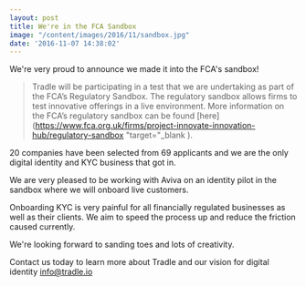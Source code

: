 ```yaml
---
layout: post
title: We're in the FCA Sandbox
image: "/content/images/2016/11/sandbox.jpg"
date: '2016-11-07 14:38:02'
---
```


We're very proud to announce we made it into the FCA's sandbox!

> Tradle will be participating in a test that we are undertaking as part of the FCA’s Regulatory Sandbox. The regulatory sandbox allows firms to test innovative offerings in a live environment. More information on the FCA’s regulatory sandbox can be found [here](https://www.fca.org.uk/firms/project-innovate-innovation-hub/regulatory-sandbox "target="_blank ).

20 companies have been selected from 69 applicants and we are the only digital identity and KYC business that got in.

We are very pleased to be working with Aviva on an identity pilot in the sandbox where we will onboard live customers. 

Onboarding KYC is very painful for all financially regulated businesses as well as their clients. We aim to speed the process up and reduce the friction caused currently.

We're looking forward to sanding toes and lots of creativity.

Contact us today to learn more about Tradle and our vision for  digital identity [info@tradle.io](mailto:info@tradle.io)


